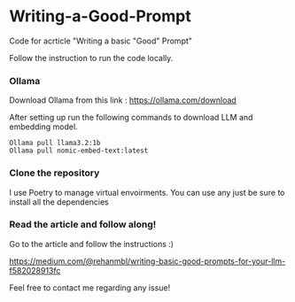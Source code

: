 # Writing-a-Good-Prompt
Code for acrticle "Writing a basic "Good" Prompt"

Follow the instruction to run the code locally.

### Ollama
Download Ollama from this link : https://ollama.com/download

After setting up run the following commands to download LLM and embedding model.
```
Ollama pull llama3.2:1b
Ollama pull nomic-embed-text:latest
```
### Clone the repository
I use Poetry to manage virtual envoirments. You can use any just be sure to install all the dependencies

### Read the article and follow along!
Go to the article and follow the instructions :) 

https://medium.com/@rehanmbl/writing-basic-good-prompts-for-your-llm-f582028913fc

Feel free to contact me regarding any issue!
